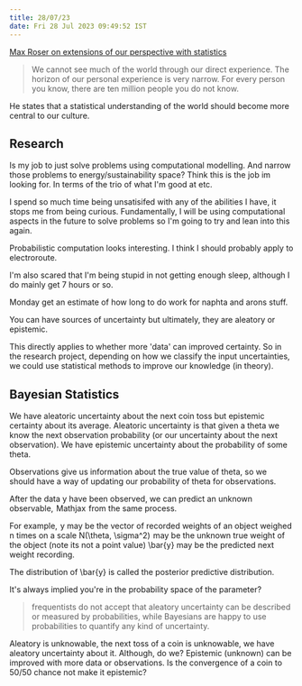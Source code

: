 ```yaml
---
title: 28/07/23
date: Fri 28 Jul 2023 09:49:52 IST
---
```


[Max Roser on extensions of our perspective with statistics](https://ourworldindata.org/limits-personal-experience)

> We cannot see much of the world through our direct experience. The horizon of our personal experience is very narrow.
For every person you know, there are ten million people you do not know.

He states that a statistical understanding of the world should become more central to our culture.

## Research

Is my job to just solve problems using computational modelling. And narrow those problems to energy/sustainability space?
Think this is the job im looking for. In terms of the trio of what I'm good at etc.

I spend so much time being unsatisifed with any of the abilities I have, it stops me from being curious. Fundamentally,
I will be using computational aspects in the future to solve problems so  I'm going to try and lean into this again. 

Probabilistic computation looks interesting. I think I should probably apply to electroroute.

I'm also scared that I'm being stupid in not getting enough sleep, although I do mainly get 7 hours or so.

Monday get an estimate of how long to do work for naphta and arons stuff.

You can have sources of uncertainty but ultimately, they are aleatory or epistemic.

This directly applies to whether more 'data' can improved certainty. So in the research project, depending on how we
classify the input uncertainties, we could use statistical methods to improve our knowledge (in theory).

## Bayesian Statistics

We have aleatoric uncertainty about the next coin toss but epistemic certainty about its average.
Aleatoric uncertainty is that given a theta we know the next observation probability (or our uncertainty about the next
observation). We have epistemic uncertainty about the probability of some theta.

Observations give us information about the true value of theta, so we should have a way of updating our probability of
theta for observations.

After the data y have been observed, we can predict an unknown observable,  Mathjax  from the same process.

For example,  y may be the vector of recorded weights of an object weighed n times on a scale
N(\theta, \sigma^2)  may be the unknown true weight of the object (note its not a point value)
\bar{y} may be the predicted next weight recording.

The distribution of \bar{y} is called the posterior predictive distribution.

It's always implied you're in the probability space of the parameter?

> frequentists do not accept that aleatory uncertainty can be described or measured by probabilities, while Bayesians
are happy to use probabilities to quantify any kind of uncertainty.

Aleatory is unknowable, the next toss of a coin is unknowable, we have aleatory uncertainty about it. Although, do we?
Epistemic (unknown) can be improved with more data or observations. Is the convergence of a coin to 50/50 chance not
make it epistemic?


